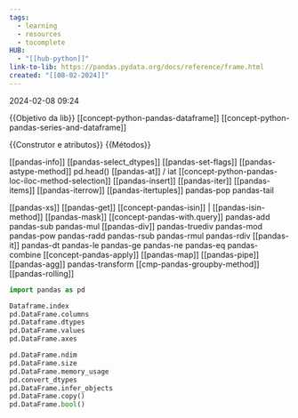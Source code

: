 ```yaml
---
tags:
  - learning
  - resources
  - tocomplete
HUB:
  - "[[hub-python]]"
link-to-lib: https://pandas.pydata.org/docs/reference/frame.html
created: "[[08-02-2024]]"
---
```

2024-02-08 09:24

{{Objetivo da lib}}
[[concept-python-pandas-dataframe]]
[[concept-python-pandas-series-and-dataframe]]

 {{Construtor e atributos}} {{Métodos}}

[[pandas-info]]
[[pandas-select_dtypes]]
[[pandas-set-flags]]
[[pandas-astype-method]]
pd.head()
[[pandas-at]] / iat
[[concept-python-pandas-loc-iloc-method-selection]]
[[pandas-insert]]
[[pandas-iter]]
[[pandas-items]]
[[pandas-iterrow]]
[[pandas-itertuples]]
pandas-pop
pandas-tail

[[pandas-xs]]
[[pandas-get]]
[[concept-pandas-isin]] | [[pandas-isin-method]]
[[pandas-mask]]
[[concept-pandas-with.query]]
pandas-add
pandas-sub
pandas-mul
[[pandas-div]]
pandas-truediv
pandas-mod
pandas-pow
pandas-radd
pandas-rsub
pandas-rmul
pandas-rdiv
[[pandas-it]]
pandas-dt
pandas-le
pandas-ge
pandas-ne
pandas-eq
pandas-combine
[[concept-pandas-apply]]
[[pandas-map]]
[[pandas-pipe]]
[[pandas-agg]]
pandas-transform
[[cmp-pandas-groupby-method]]
[[pandas-rolling]]


```python
import pandas as pd

Dataframe.index
pd.DataFrame.columns
pd.Dataframe.dtypes
pd.DataFrame.values
pd.DataFrame.axes

pd.DataFrame.ndim
pd.DataFrame.size
pd.DataFrame.memory_usage
pd.convert_dtypes
pd.DataFrame.infer_objects
pd.DataFrame.copy()
pd.DataFrame.bool()

```